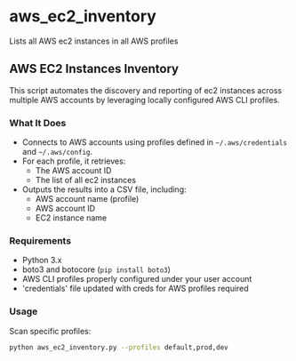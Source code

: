 # aws_ec2_inventory
Lists all AWS ec2 instances in all AWS profiles



## AWS EC2 Instances Inventory

This script automates the discovery and reporting of ec2 instances across multiple AWS accounts by leveraging locally configured AWS CLI profiles.

### What It Does

- Connects to AWS accounts using profiles defined in `~/.aws/credentials` and `~/.aws/config`.
- For each profile, it retrieves:
  - The AWS account ID
  - The list of all ec2 instances
- Outputs the results into a CSV file, including:
  - AWS account name (profile)
  - AWS account ID
  - EC2 instance name

### Requirements

- Python 3.x
- boto3 and botocore (`pip install boto3`)
- AWS CLI profiles properly configured under your user account
- 'credentials' file updated with creds for AWS profiles required

### Usage

Scan specific profiles:
```bash
python aws_ec2_inventory.py --profiles default,prod,dev
